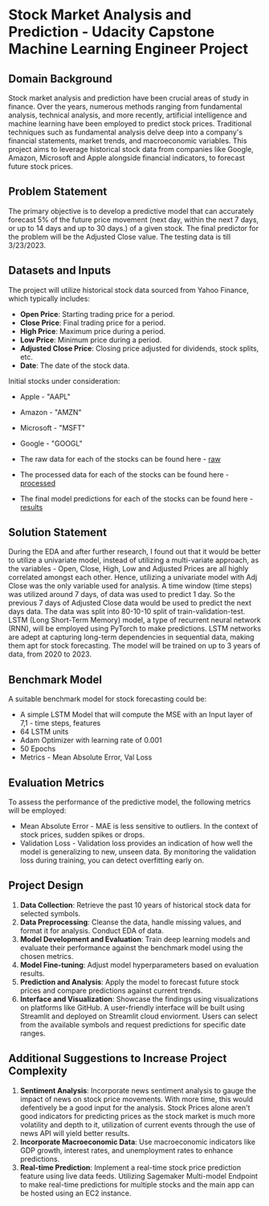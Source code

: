 # Stock Market Analysis and Prediction - Udacity Capstone Machine Learning Engineer Project

## Domain Background
Stock market analysis and prediction have been crucial areas of study in finance. Over the years, numerous methods ranging from fundamental analysis, technical analysis, and more recently, artificial intelligence and machine learning have been employed to predict stock prices. Traditional techniques such as fundamental analysis delve deep into a company's financial statements, market trends, and macroeconomic variables. This project aims to leverage historical stock data from companies like Google, Amazon, Microsoft and Apple alongside financial indicators, to forecast future stock prices.

## Problem Statement
The primary objective is to develop a predictive model that can accurately forecast 5% of the future price movement (next day, within the next 7 days, or up to 14 days and up to 30 days.) of a given stock. The final predictor for the problem will be the Adjusted Close value. The testing data is till 3/23/2023.

## Datasets and Inputs
The project will utilize historical stock data sourced from Yahoo Finance, which typically includes:

- **Open Price**: Starting trading price for a period.
- **Close Price**: Final trading price for a period.
- **High Price**: Maximum price during a period.
- **Low Price**: Minimum price during a period.
- **Adjusted Close Price**: Closing price adjusted for dividends, stock splits, etc.
- **Date**: The date of the stock data.

Initial stocks under consideration:
- Apple - "AAPL"
- Amazon - "AMZN"
- Microsoft - "MSFT"
- Google - "GOOGL"

- The raw data for each of the stocks can be found here - [raw](./data/raw/)
- The processed data for each of the stocks can be found here - [processed](./data/processed/)
- The final model predictions for each of the stocks can be found here - [results](./data/results/)

## Solution Statement
During the EDA and after further research, I found out that it would be better to utilize a univariate model, instead of utilizing a multi-variate approach, as the variables - Open, Close, High, Low and Adjusted Prices are all highly correlated amongst each other. Hence, utilizing a univariate model with Adj Close was the only variable used for analysis. A time window (time steps) was utilized around 7 days, of data was used to predict 1 day. So the previous 7 days of Adjusted Close data would be used to predict the next days data. The data was split into 80-10-10 split of train-validation-test. LSTM (Long Short-Term Memory) model, a type of recurrent neural network (RNN), will be employed using PyTorch to make predictions. LSTM networks are adept at capturing long-term dependencies in sequential data, making them apt for stock forecasting. The model will be trained on up to 3 years of data, from 2020 to 2023.

## Benchmark Model
A suitable benchmark model for stock forecasting could be:
- A simple LSTM Model that will compute the MSE with an Input layer of 7,1 - time steps, features
- 64 LSTM units
- Adam Optimizer with learning rate of 0.001
- 50 Epochs
- Metrics - Mean Absolute Error, Val Loss

## Evaluation Metrics
To assess the performance of the predictive model, the following metrics will be employed:
- Mean Absolute Error -  MAE is less sensitive to outliers. In the context of stock prices, sudden spikes or drops.
- Validation Loss - Validation loss provides an indication of how well the model is generalizing to new, unseen data. By monitoring the validation loss during training, you can detect overfitting early on.


## Project Design
1. **Data Collection**: Retrieve the past 10 years of historical stock data for selected symbols.
2. **Data Preprocessing**: Cleanse the data, handle missing values, and format it for analysis. Conduct EDA of data. 
3. **Model Development and Evaluation**: Train deep learning models and evaluate their performance against the benchmark model using the chosen metrics.
4. **Model Fine-tuning**: Adjust model hyperparameters based on evaluation results.
5. **Prediction and Analysis**: Apply the model to forecast future stock prices and compare predictions against current trends.
6. **Interface and Visualization**: Showcase the findings using visualizations on platforms like GitHub. A user-friendly interface will be built using Streamlit and deployed on Streamlit cloud enviorment. Users can select from the available symbols and request predictions for specific date ranges.

## Additional Suggestions to Increase Project Complexity
1. **Sentiment Analysis**: Incorporate news sentiment analysis to gauge the impact of news on stock price movements. With more time, this would defentively be a good input for the analysis. Stock Prices alone aren't good indicators for predicting prices as the stock market is much more volatility and depth to it, utilization of current events through the use of news API will yield better results. 
2. **Incorporate Macroeconomic Data**: Use macroeconomic indicators like GDP growth, interest rates, and unemployment rates to enhance predictions.
3. **Real-time Prediction**: Implement a real-time stock price prediction feature using live data feeds. Utilizing Sagemaker Multi-model Endpoint to make real-time predictions for multiple stocks and the main app can be hosted using an EC2 instance. 

